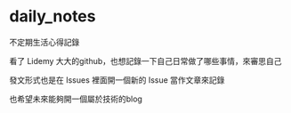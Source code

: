 # daily_notes
不定期生活心得記錄

看了 Lidemy 大大的github，也想記錄一下自己日常做了哪些事情，來審思自己

發文形式也是在 Issues 裡面開一個新的 Issue 當作文章來記錄

也希望未來能夠開一個屬於技術的blog
